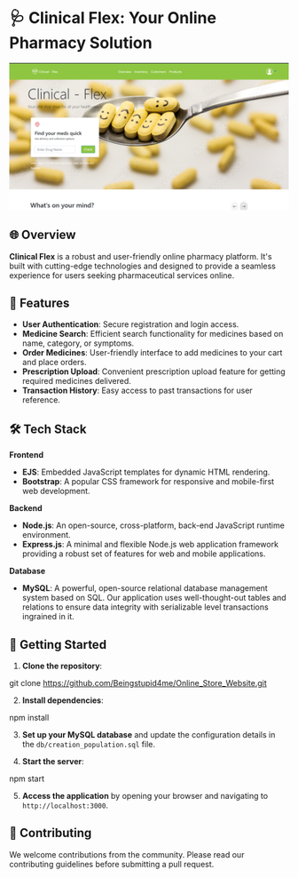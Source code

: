 # 🩺 Clinical Flex: Your Online Pharmacy Solution


![Clinical Flex Homepage](./image.png?raw=true "Title")

## 🌐 Overview

**Clinical Flex** is a robust and user-friendly online pharmacy platform. It's built with cutting-edge technologies and designed to provide a seamless experience for users seeking pharmaceutical services online.

## 🎯 Features

- **User Authentication**: Secure registration and login access.
- **Medicine Search**: Efficient search functionality for medicines based on name, category, or symptoms.
- **Order Medicines**: User-friendly interface to add medicines to your cart and place orders.
- **Prescription Upload**: Convenient prescription upload feature for getting required medicines delivered.
- **Transaction History**: Easy access to past transactions for user reference.

## 🛠️ Tech Stack

**Frontend**
- **EJS**: Embedded JavaScript templates for dynamic HTML rendering.
- **Bootstrap**: A popular CSS framework for responsive and mobile-first web development.

**Backend**
- **Node.js**: An open-source, cross-platform, back-end JavaScript runtime environment.
- **Express.js**: A minimal and flexible Node.js web application framework providing a robust set of features for web and mobile applications.

**Database**
- **MySQL**: A powerful, open-source relational database management system based on SQL. Our application uses well-thought-out tables and relations to ensure data integrity with serializable level transactions ingrained in it.

## 🚀 Getting Started

1. **Clone the repository**:

git clone https://github.com/Beingstupid4me/Online_Store_Website.git

2. **Install dependencies**:

npm install

3. **Set up your MySQL database** and update the configuration details in the `db/creation_population.sql` file.

4. **Start the server**:

npm start

5. **Access the application** by opening your browser and navigating to `http://localhost:3000`.

## 🤝 Contributing

We welcome contributions from the community. Please read our contributing guidelines before submitting a pull request.
